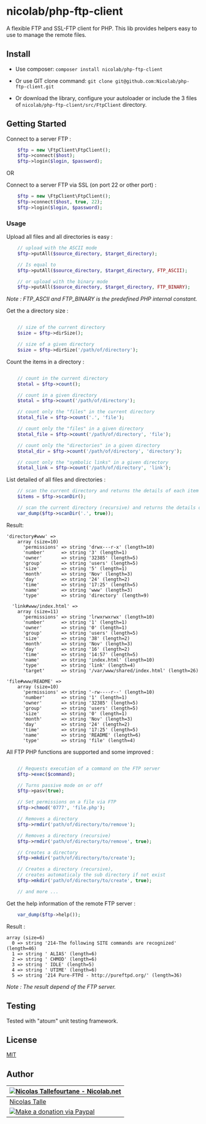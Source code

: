 # nicolab/php-ftp-client

A flexible FTP and SSL-FTP client for PHP.
This lib provides helpers easy to use to manage the remote files.


## Install

  * Use composer: `composer install nicolab/php-ftp-client`

  * Or use GIT clone command: `git clone git@github.com:Nicolab/php-ftp-client.git`

  * Or download the library, configure your autoloader or include the 3 files of `nicolab/php-ftp-client/src/FtpClient` directory.


## Getting Started

Connect to a server FTP :

```php
	$ftp = new \FtpClient\FtpClient();
	$ftp->connect($host);
	$ftp->login($login, $password);
```

OR

Connect to a server FTP via SSL (on port 22 or other port) :

```php
	$ftp = new \FtpClient\FtpClient();
	$ftp->connect($host, true, 22);
	$ftp->login($login, $password);
```


### Usage

Upload all files and all directories is easy :

```php
	// upload with the ASCII mode
	$ftp->putAll($source_directory, $target_directory);

	// Is equal to
	$ftp->putAll($source_directory, $target_directory, FTP_ASCII);

	// or upload with the binary mode
	$ftp->putAll($source_directory, $target_directory, FTP_BINARY);

```

*Note : FTP_ASCII and FTP_BINARY is the predefined PHP internal constant.*

Get the a directory size :

```php

	// size of the current directory
	$size = $ftp->dirSize();

	// size of a given directory
	$size = $ftp->dirSize('/path/of/directory');

```

Count the items in a directory :

```php

	// count in the current directory
	$total = $ftp->count();

	// count in a given directory
	$total = $ftp->count('/path/of/directory');

	// count only the "files" in the current directory
	$total_file = $ftp->count('.', 'file');

	// count only the "files" in a given directory
	$total_file = $ftp->count('/path/of/directory', 'file');

	// count only the "directories" in a given directory
	$total_dir = $ftp->count('/path/of/directory', 'directory');

	// count only the "symbolic links" in a given directory
	$total_link = $ftp->count('/path/of/directory', 'link');

```

List detailed of all files and directories :

```php
	// scan the current directory and returns the details of each item
	$items = $ftp->scanDir();

	// scan the current directory (recursive) and returns the details of each item
	var_dump($ftp->scanDir('.', true));
```

Result:

	'directory#www' =>
	    array (size=10)
	      'permissions' => string 'drwx---r-x' (length=10)
	      'number'      => string '3' (length=1)
	      'owner'       => string '32385' (length=5)
	      'group'       => string 'users' (length=5)
	      'size'        => string '5' (length=1)
	      'month'       => string 'Nov' (length=3)
	      'day'         => string '24' (length=2)
	      'time'        => string '17:25' (length=5)
	      'name'        => string 'www' (length=3)
	      'type'        => string 'directory' (length=9)

	  'link#www/index.html' =>
	    array (size=11)
	      'permissions' => string 'lrwxrwxrwx' (length=10)
	      'number'      => string '1' (length=1)
	      'owner'       => string '0' (length=1)
	      'group'       => string 'users' (length=5)
	      'size'        => string '38' (length=2)
	      'month'       => string 'Nov' (length=3)
	      'day'         => string '16' (length=2)
	      'time'        => string '14:57' (length=5)
	      'name'        => string 'index.html' (length=10)
	      'type'        => string 'link' (length=4)
	      'target'      => string '/var/www/shared/index.html' (length=26)

	'file#www/README' =>
	    array (size=10)
	      'permissions' => string '-rw----r--' (length=10)
	      'number'      => string '1' (length=1)
	      'owner'       => string '32385' (length=5)
	      'group'       => string 'users' (length=5)
	      'size'        => string '0' (length=1)
	      'month'       => string 'Nov' (length=3)
	      'day'         => string '24' (length=2)
	      'time'        => string '17:25' (length=5)
	      'name'        => string 'README' (length=6)
	      'type'        => string 'file' (length=4)


All FTP PHP functions are supported and some improved :

```php

	// Requests execution of a command on the FTP server
	$ftp->exec($command);

	// Turns passive mode on or off
	$ftp->pasv(true);

	// Set permissions on a file via FTP
	$ftp->chmod('0777', 'file.php');

	// Removes a directory
	$ftp->rmdir('path/of/directory/to/remove');

	// Removes a directory (recursive)
	$ftp->rmdir('path/of/directory/to/remove', true);

	// Creates a directory
	$ftp->mkdir('path/of/directory/to/create');

	// Creates a directory (recursive),
	// creates automaticaly the sub directory if not exist
	$ftp->mkdir('path/of/directory/to/create', true);

	// and more ...

```

Get the help information of the remote FTP server :

```php
	var_dump($ftp->help());
```

Result :

	array (size=6)
	  0 => string '214-The following SITE commands are recognized' (length=46)
	  1 => string ' ALIAS' (length=6)
	  2 => string ' CHMOD' (length=6)
	  3 => string ' IDLE' (length=5)
	  4 => string ' UTIME' (length=6)
	  5 => string '214 Pure-FTPd - http://pureftpd.org/' (length=36)


_Note : The result depend of the FTP server._


## Testing

Tested with "atoum" unit testing framework.


## License

[MIT](https://github.com/Nicolab/php-ftp-client/blob/master/LICENSE)


## Author

| [![Nicolas Tallefourtane - Nicolab.net](http://www.gravatar.com/avatar/d7dd0f4769f3aa48a3ecb308f0b457fc?s=64)](http://nicolab.net) |
|---|
| [Nicolas Talle](http://nicolab.net) |
| [![Make a donation via Paypal](https://www.paypalobjects.com/en_US/i/btn/btn_donate_SM.gif)](https://www.paypal.com/cgi-bin/webscr?cmd=_s-xclick&hosted_button_id=PGRH4ZXP36GUC) |
